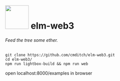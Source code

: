 # <img src="https://cdn.rawgit.com/cmditch/elm-web3/master/elm-web3-logo.svg" width="75"> elm-web3
###### Feed the tree some ether.

```
git clone https://github.com/cmditch/elm-web3.git
cd elm-web3/
npm run lightbox-build && npm run web
```
open localhost:8000/examples in browser
